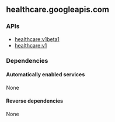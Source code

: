 ## healthcare.googleapis.com

### APIs

* [ healthcare:v1beta1 ]( https://healthcare.googleapis.com/$discovery/rest?version=v1beta1 )
* [ healthcare:v1 ]( https://healthcare.googleapis.com/$discovery/rest?version=v1 )

### Dependencies

#### Automatically enabled services

None

#### Reverse dependencies

None
